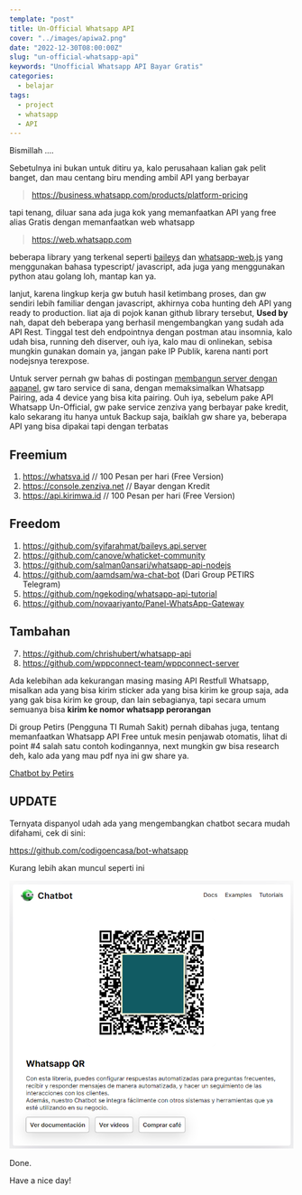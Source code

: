 ```yaml
---
template: "post"
title: Un-Official Whatsapp API
cover: "../images/apiwa2.png"
date: "2022-12-30T08:00:00Z"
slug: "un-official-whatsapp-api"
keywords: "Unofficial Whatsapp API Bayar Gratis"
categories:
  - belajar
tags:
  - project
  - whatsapp
  - API
---
```


Bismillah ....

Sebetulnya ini bukan untuk ditiru ya, kalo perusahaan kalian gak pelit banget, dan mau centang biru mending ambil API yang berbayar

> https://business.whatsapp.com/products/platform-pricing

tapi tenang, diluar sana ada juga kok yang memanfaatkan API yang free alias Gratis dengan memanfaatkan web whatsapp

> https://web.whatsapp.com

beberapa library yang terkenal seperti [baileys](https://github.com/adiwajshing/Baileys) dan [whatsapp-web.js](https://github.com/pedroslopez/whatsapp-web.js) yang menggunakan bahasa typescript/ javascript, ada juga yang menggunakan python atau golang loh, mantap kan ya.

lanjut, karena lingkup kerja gw butuh hasil ketimbang proses, dan gw sendiri lebih familiar dengan javascript, akhirnya coba hunting deh API yang ready to production. liat aja di pojok kanan github library tersebut, **Used by** nah, dapat deh beberapa yang berhasil mengembangkan yang sudah ada API Rest. Tinggal test deh endpointnya dengan postman atau insomnia, kalo udah bisa, running deh diserver, ouh iya, kalo mau di onlinekan, sebisa mungkin gunakan domain ya, jangan pake IP Publik, karena nanti port nodejsnya terexpose.

Untuk server pernah gw bahas di postingan [membangun server dengan aapanel](/membangun-server-ubuntu-aapanel), gw taro service di sana, dengan memaksimalkan Whatsapp Pairing, ada 4 device yang bisa kita pairing. Ouh iya, sebelum pake API Whatsapp Un-Official, gw pake service zenziva yang berbayar pake kredit, kalo sekarang itu hanya untuk Backup saja, baiklah gw share ya, beberapa API yang bisa dipakai tapi dengan terbatas

## Freemium

1. https://whatsva.id // 100 Pesan per hari (Free Version)
2. https://console.zenziva.net // Bayar dengan Kredit
3. https://api.kirimwa.id // 100 Pesan per hari (Free Version)

## Freedom

1. https://github.com/syifarahmat/baileys.api.server
2. https://github.com/canove/whaticket-community
3. https://github.com/salman0ansari/whatsapp-api-nodejs
4. https://github.com/aamdsam/wa-chat-bot (Dari Group PETIRS Telegram)
5. https://github.com/ngekoding/whatsapp-api-tutorial
6. https://github.com/novaariyanto/Panel-WhatsApp-Gateway

## Tambahan

7. https://github.com/chrishubert/whatsapp-api
8. https://github.com/wppconnect-team/wppconnect-server

Ada kelebihan ada kekurangan masing masing API Restfull Whatsapp, misalkan ada yang bisa kirim sticker ada yang bisa kirim ke group saja, ada yang gak bisa kirim ke group, dan lain sebagianya, tapi secara umum semuanya bisa **kirim ke nomor whatsapp perorangan**

Di group Petirs (Pengguna TI Rumah Sakit) pernah dibahas juga, tentang memanfaatkan Whatsapp API Free untuk mesin penjawab otomatis, lihat di point #4 salah satu contoh kodingannya, next mungkin gw bisa research deh, kalo ada yang mau pdf nya ini gw share ya.

[Chatbot by Petirs](https://github.com/topidesta/topidesta/raw/master/content/images/chat-bot-petirs.pdf)

## UPDATE

Ternyata dispanyol udah ada yang mengembangkan chatbot secara mudah difahami, cek di sini:

https://github.com/codigoencasa/bot-whatsapp

Kurang lebih akan muncul seperti ini

![Chat BOT](../images/chatbot.png)

Done.

Have a nice day!
